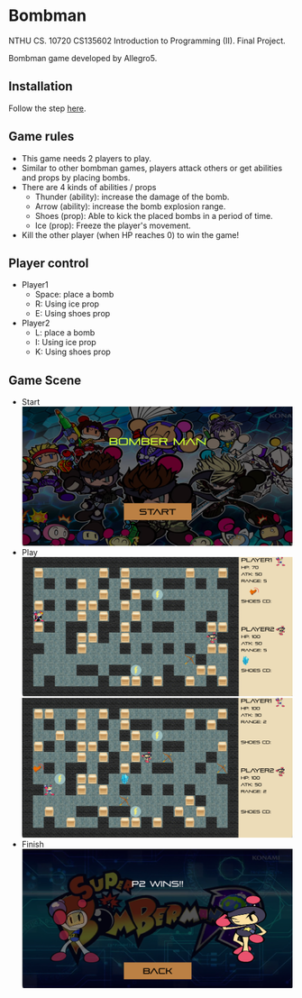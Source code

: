 # Bombman
NTHU CS. 10720 CS135602 Introduction to Programming (II). Final Project.

Bombman game developed by Allegro5.

## Installation
Follow the step [here](https://github.com/j3soon/Allegro5Template/blob/master/docs/README.md).

## Game rules
- This game needs 2 players to play.
- Similar to other bombman games, players attack others or get abilities and props by placing bombs. 
- There are 4 kinds of abilities / props
  - Thunder (ability): increase the damage of the bomb.
  - Arrow (ability): increase the bomb explosion range.
  - Shoes (prop): Able to kick the placed bombs in a period of time.
  - Ice (prop): Freeze the player's movement.
- Kill the other player (when HP reaches 0) to win the game!

## Player control 
- Player1
  - Space: place a bomb
  - R: Using ice prop
  - E: Using shoes prop
- Player2
  - L: place a bomb
  - I: Using ice prop
  - K: Using shoes prop

## Game Scene
- Start
![](imgs/start.png)
- Play
![](imgs/play1.png)
![](imgs/play2.png)
- Finish
![](imgs/finish.png)
